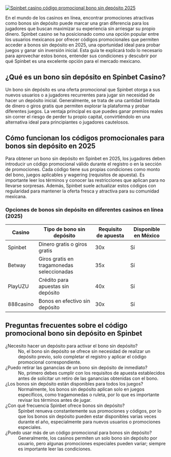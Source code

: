[![Spinbet casino código promocional bono sin depósito 2025](https://123-caf.pages.dev/gitsignup.png)](https://vrmoo.ru/Bt82HjjY)

<p>En el mundo de los casinos en línea, encontrar promociones atractivas como bonos sin depósito puede marcar una gran diferencia para los jugadores que buscan maximizar su experiencia sin arriesgar su propio dinero. Spinbet casino se ha posicionado como una opción popular entre los usuarios mexicanos por ofrecer códigos promocionales que permiten acceder a bonos sin depósito en 2025, una oportunidad ideal para probar juegos y ganar sin inversión inicial. Esta guía te explicará todo lo necesario para aprovechar estos bonos, entender sus condiciones y descubrir por qué Spinbet es una excelente opción para el mercado mexicano.</p>  <h2>¿Qué es un bono sin depósito en Spinbet Casino?</h2> <p>Un bono sin depósito es una oferta promocional que Spinbet otorga a sus nuevos usuarios o a jugadores recurrentes para jugar sin necesidad de hacer un depósito inicial. Generalmente, se trata de una cantidad limitada de dinero o giros gratis que permiten explorar la plataforma y probar diferentes juegos. La ventaja principal es que puedes ganar premios reales sin correr el riesgo de perder tu propio capital, convirtiéndolo en una alternativa ideal para principiantes o jugadores cautelosos.</p>  <h2>Cómo funcionan los códigos promocionales para bonos sin depósito en 2025</h2> <p>Para obtener un bono sin depósito en Spinbet en 2025, los jugadores deben introducir un código promocional válido durante el registro o en la sección de promociones. Cada código tiene sus propias condiciones como monto del bono, juegos aplicables y wagering (requisitos de apuesta). Es importante leer los términos y conocer las restricciones que aplican para no llevarse sorpresas. Además, Spinbet suele actualizar estos códigos con regularidad para mantener la oferta fresca y atractiva para su comunidad mexicana.</p>  <h3>Opciones de bonos sin depósito en diferentes casinos en línea (2025)</h3>  <table>   <thead>     <tr>       <th>Casino</th>       <th>Tipo de bono sin depósito</th>       <th>Requisito de apuesta</th>       <th>Disponible en México</th>     </tr>   </thead>   <tbody>     <tr>       <td>Spinbet</td>       <td>Dinero gratis o giros gratis</td>       <td>30x</td>       <td>Sí</td>     </tr>     <tr>       <td>Betway</td>       <td>Giros gratis en tragamonedas seleccionadas</td>       <td>35x</td>       <td>Sí</td>     </tr>     <tr>       <td>PlayUZU</td>       <td>Crédito para apuestas sin depósito</td>       <td>40x</td>       <td>Sí</td>     </tr>     <tr>       <td>888casino</td>       <td>Bonos en efectivo sin depósito</td>       <td>30x</td>       <td>Sí</td>     </tr>   </tbody> </table>  <h2>Preguntas frecuentes sobre el código promocional bono sin depósito en Spinbet</h2>  <dl>   <dt>¿Necesito hacer un depósito para activar el bono sin depósito?</dt>   <dd>No, el bono sin depósito se ofrece sin necesidad de realizar un depósito previo, solo completar el registro y aplicar el código promocional correspondiente.</dd>    <dt>¿Puedo retirar las ganancias de un bono sin depósito de inmediato?</dt>   <dd>No, primero debes cumplir con los requisitos de apuesta establecidos antes de solicitar un retiro de las ganancias obtenidas con el bono.</dd>    <dt>¿Los bonos sin depósito están disponibles para todos los juegos?</dt>   <dd>Normalmente, los bonos sin depósito aplican solo en juegos específicos, como tragamonedas o ruleta, por lo que es importante revisar los términos antes de jugar.</dd>    <dt>¿Con qué frecuencia Spinbet ofrece bonos sin depósito?</dt>   <dd>Spinbet renueva constantemente sus promociones y códigos, por lo que los bonos sin depósito pueden estar disponibles varias veces durante el año, especialmente para nuevos usuarios o promociones especiales.</dd>    <dt>¿Puedo usar más de un código promocional para bonos sin depósito?</dt>   <dd>Generalmente, los casinos permiten un solo bono sin depósito por usuario, pero algunas promociones especiales pueden variar; siempre es importante leer las condiciones.</dd> </dl>